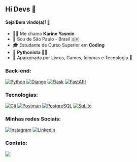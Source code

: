 ## Hi Devs 👋

#### Seja Bem vindo(a)! 🥰 
- 🏳️‍🌈     Me chamo **Karine Yasmin**
- 📌     Sou de São Paulo - Brasil 🇧🇷
- 🎓     Estudante de Curso Superior em **Coding**
- 🐍   **Pythonista**  💙💛
- 💜   Apaixonada por Livros, Games, Idiomas e Tecnologia  💜

### Back-end:
[![Python](https://skillicons.dev/icons?i=py)](https://www.python.org/)  [![Django](https://skillicons.dev/icons?i=django)](https://www.djangoproject.com/)  [![Flask](https://skillicons.dev/icons?i=flask)](https://flask.palletsprojects.com/en/3.0.x/) [![FastAPI](https://skillicons.dev/icons?i=fastapi)](https://fastapi.tiangolo.com/)
          
### Tecnologias:
[![Git](https://skillicons.dev/icons?i=git)](https://git-scm.com/)  [![Postman](https://skillicons.dev/icons?i=postman)](https://www.postman.com/)  [![PostgreSQL](https://skillicons.dev/icons?i=postgres)](https://www.postgresql.org/)  [![SqLite](https://skillicons.dev/icons?i=sqlite)](https://www.sqlite.org/)
### Minhas redes Sociais:
[![Instagram](https://skillicons.dev/icons?i=instagram)](https://instagram.com/ka.yas_)  [![Linkedin](https://skillicons.dev/icons?i=linkedin)](https://www.linkedin.com/in/karine-yasmin)  




### Contato:
<a href="mailto:karine.yasmin@outlook.com"><img loading="lazy" src="https://img.shields.io/badge/Microsoft_Outlook-0078D4?style=for-the-badge&logo=microsoft-outlook&logoColor=white" target="_blank"></a>



<!--
**karineyasmin/karineyasmin** is a ✨ _special_ ✨ repository because its `README.md` (this file) appears on your GitHub profile.

Here are some ideas to get you started:

- 🔭 I’m currently working on ...
- 🌱 I’m currently learning ...
- 👯 I’m looking to collaborate on ...
- 🤔 I’m looking for help with ...
- 💬 Ask me about ...
- 📫 How to reach me: ...
- 😄 Pronouns: ...
- ⚡ Fun fact: ...

### Estatisticas
<div>
<a href="https://github.com/karineyasmin">
<img loading="lazy" height="180em" src="https://github-readme-stats.vercel.app/api/top-langs/?username=karineyasmin&layout=compact&langs_count=7&theme=dracula"/>
<img loading="lazy" height="180em" src="https://github-readme-stats.vercel.app/api?username=karineyasmin&show_icons=true&theme=dracula&include_all_commits=true&count_private=true"/>
</div>
-->
